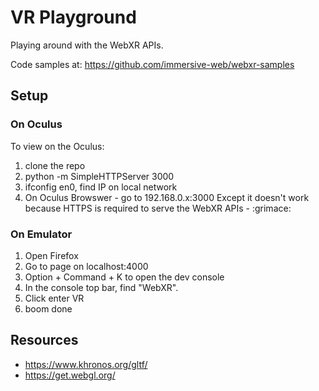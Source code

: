 # VR Playground

Playing around with the WebXR APIs. 

Code samples at: https://github.com/immersive-web/webxr-samples

## Setup

### On Oculus
To view on the Oculus:
1. clone the repo
2. python -m SimpleHTTPServer 3000
3. ifconfig en0, find IP on local network
4. On Oculus Browswer - go to 192.168.0.x:3000 
Except it doesn't work because HTTPS is required to serve the WebXR
APIs - :grimace:

### On Emulator
1. Open Firefox
2. Go to page on localhost:4000
3. Option + Command + K to open the dev console
4. In the console top bar, find "WebXR". 
5. Click enter VR
6. boom done

## Resources

* https://www.khronos.org/gltf/
* https://get.webgl.org/